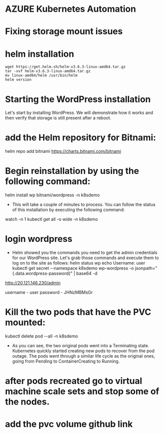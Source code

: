 # AZURE Kubernetes Automation

# Fixing storage mount issues

# helm installation

```
wget https://get.helm.sh/helm-v3.6.3-linux-amd64.tar.gz
tar -xvf helm-v3.6.3-linux-amd64.tar.gz
mv linux-amd64/helm /usr/bin/helm
helm version
```

# Starting the WordPress installation

Let's start by installing WordPress. We will demonstrate how it works and then verify that storage is still present after a reboot.


# add the Helm repository for Bitnami:
helm repo add bitnami https://charts.bitnami.com/bitnami

# Begin reinstallation by using the following command:

helm install wp bitnami/wordpress -n k8sdemo

- This will take a couple of minutes to process. You can follow the status of this installation by executing the following command:


watch -n 1 kubectl get all -o wide -n k8sdemo


# login wordpress

- Helm showed you the commands you need to get the admin credentials for our WordPress site. Let's grab those commands and execute them to log on to the site as follows:
helm status wp
echo Username: user
kubectl get secret --namespace k8sdemo wp-wordpress -o jsonpath="{.data.wordpress-password}" | base64 -d

http://20.121.146.230/admin

username - user
password - JHNzMBMsGr

# Kill the two pods that have the PVC mounted: 

kubectl delete pod --all -n k8sdemo

- As you can see, the two original pods went into a Terminating state. Kubernetes quickly started creating new pods to recover from the pod outage. The pods went through a similar life cycle as the original ones, going from Pending to ContainerCreating to Running.


# after pods recreated go to virtual machine scale sets and stop some of the nodes.


# add the pvc volume github link

